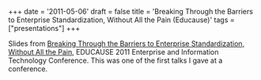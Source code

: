 +++
date = '2011-05-06'
draft = false
title = 'Breaking Through the Barriers to Enterprise Standardization, Without All the Pain (Educause)'
tags = ["presentations"]
+++


Slides from [Breaking Through the Barriers to Enterprise Standardization, Without All the Pain](https://billallison.org/staticfiles/enterprise-standardization.pdf), 
EDUCAUSE 2011 Enterprise and Information Technology Conference. This was one of the first talks I gave at a conference.